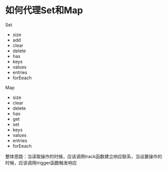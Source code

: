 # 如何代理Set和Map

Set

- size
- add
- clear
- delete
- has
- keys
- values
- entries
- forEeach

Map

- size
- clear
- delete
- has
- get
- set
- keys
- values
- entries
- forEeach

整体思路：当读取操作的时候，应该调用track函数建立响应联系，当设置操作的时候，应该调用trigger函数触发响应
